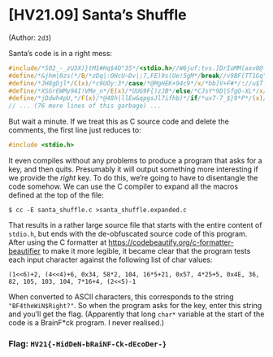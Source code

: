# [HV21.09] Santa’s Shuffle
(Author: `2d3`)

Santa’s code is in a right mess:

```c
#include/*502_-_zU3X)}tM1#Hq$4D"35*/<stdio.h>//W6juf:tvs.]DrIoMM(axv0@|k?+jkES5r
#define/*&jhm|0zs(*/B/*zDq|:OHcU~Dv|;7,FE)9s(Ue!5gM*/break//v9BF(TT1Gq"19#?kJ2*H
#define/*JH8gDjl*/C(x)/*c9UOy:3*/case/*@MgHEK+94c9*/x/*bb]V+F#*/://u$T._.$ms'cjF
#define/*XSGrEWMy94I!VMe_n*/E(x)/*UUG9F{)zJB*/else/*CJsY*9D|SfgQ-XL*/x//s{2GfRjU
#define/*jDdwh4pU,*/F(x)/*@48h|llEw&qpgsJl7ifhb)*/if/*ux7-7_$}9*P*/(x)//s0qQes26
// ... (76 more lines of this garbage) ...
```

But wait a minute. If we treat this as C source code and delete the comments, the first line just reduces to:

```c
#include <stdio.h>
```

It even compiles without any problems to produce a program that asks for a key, and then quits. Presumably it will output something more interesting if we provide the _right_ key. To do this, we’re going to have to disentangle the code somehow. We can use the C compiler to expand all the macros defined at the top of the file:

```plaintext
$ cc -E santa_shuffle.c >santa_shuffle.expanded.c
```

That results in a rather large source file that starts with the entire content of `stdio.h`, but ends with the de-obfuscated source code of this program. After using the C formatter at https://codebeautify.org/c-formatter-beautifier to make it more legible, it became clear that the program tests each input character against the following list of char values:

```plaintext
(1<<6)+2, (4<<4)+6, 0x34, 58*2, 104, 16*5+21, 0x57, 4*25+5, 0x4E, 36, 82, 105, 103, 104, 7*16+4, (2<<5)-1
```

When converted to ASCII characters, this corresponds to the string `"BF4theWiN$Right?"`. So when the program asks for the key, enter this string and you’ll get the flag. (Apparently that long `char*` variable at the start of the code is a BrainF*ck program. I never realised.)

### Flag: `HV21{-HidDeN-bRaiNF-Ck-dEcoDer-}`

